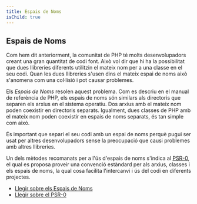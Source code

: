 ```yaml
---
title: Espais de Noms
isChild: true
---
```


## Espais de Noms

Com hem dit anteriorment, la comunitat de PHP té molts desenvolupadors creant una gran quantitat de codi font. Això vol dir que hi ha la possibilitat que dues llibreries diferents utilitzin el mateix nom per a una classe en el seu codi. Quan les dues llibreries s'usen dins el mateix espai de noms això s'anomena com una col·lisió i pot causar problemes.

Els _Espais de Noms_ resolen aquest problema. Com es descriu en el manual de referència de PHP, els espais de noms són similars als directoris que separen els arxius en el sistema operatiu. Dos arxius amb el mateix nom poden coexistir en directoris separats. Igualment, dues classes de PHP amb el mateix nom poden coexistir en espais de noms separats, és tan simple com això.

És important que separi el seu codi amb un espai de noms perquè pugui ser usat per altres desenvolupadors sense la preocupació que causi problemes amb altres llibreries.

Un dels mètodes recomanats per a l'ús d'espais de noms s'indica al [PSR-0][psr0], el qual es proposa proveir una convenció estàndard per als arxius, classes i els espais de noms, la qual cosa facilita l'intercanvi i ús del codi en diferents projectes.


* [Llegir sobre els Espais de Noms][namespaces]
* [Llegir sobre el PSR-0][psr0]

[namespaces]: http://php.net/manual/es/language.namespaces.php
[psr0]: https://github.com/php-fig/fig-standards/blob/master/accepted/PSR-0.md
